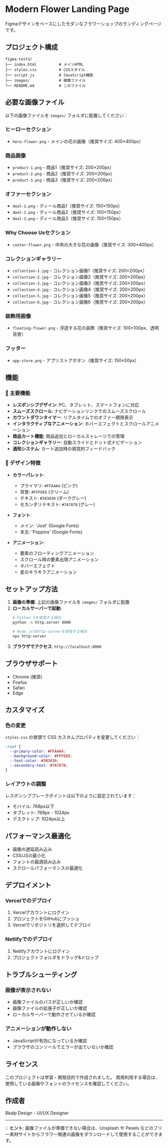 # Modern Flower Landing Page

Figmaデザインをベースにしたモダンなフラワーショップのランディングページです。

## プロジェクト構成

```
figma-test3/
├── index.html          # メインHTML
├── styles.css          # CSSスタイル
├── script.js           # JavaScript機能
├── images/             # 画像ファイル
└── README.md           # このファイル
```

## 必要な画像ファイル

以下の画像ファイルを `images/` フォルダに配置してください：

### ヒーローセクション
- `hero-flower.png` - メインの花の画像（推奨サイズ: 400×400px）

### 商品画像
- `product-1.png` - 商品1（推奨サイズ: 200×200px）
- `product-2.png` - 商品2（推奨サイズ: 200×200px）
- `product-3.png` - 商品3（推奨サイズ: 200×200px）

### オファーセクション
- `deal-1.png` - ディール商品1（推奨サイズ: 150×150px）
- `deal-2.png` - ディール商品2（推奨サイズ: 150×150px）
- `deal-3.png` - ディール商品3（推奨サイズ: 150×150px）

### Why Choose Usセクション
- `center-flower.png` - 中央の大きな花の画像（推奨サイズ: 300×400px）

### コレクションギャラリー
- `collection-1.jpg` - コレクション画像1（推奨サイズ: 200×200px）
- `collection-2.jpg` - コレクション画像2（推奨サイズ: 200×200px）
- `collection-3.jpg` - コレクション画像3（推奨サイズ: 200×200px）
- `collection-4.jpg` - コレクション画像4（推奨サイズ: 200×200px）
- `collection-5.jpg` - コレクション画像5（推奨サイズ: 200×200px）
- `collection-6.jpg` - コレクション画像6（推奨サイズ: 200×200px）

### 装飾用画像
- `floating-flower.png` - 浮遊する花の装飾（推奨サイズ: 100×100px、透明背景）

### フッター
- `app-store.png` - アプリストアボタン（推奨サイズ: 150×50px）

## 機能

### 🌟 主要機能
- **レスポンシブデザイン**: PC、タブレット、スマートフォンに対応
- **スムーズスクロール**: ナビゲーションリンクでのスムーズスクロール
- **カウントダウンタイマー**: リアルタイムでのオファー期限表示
- **インタラクティブなアニメーション**: ホバーエフェクトとスクロールアニメーション
- **商品カート機能**: 商品追加とローカルストレージでの管理
- **コレクションギャラリー**: 自動スライドとドット式ナビゲーション
- **通知システム**: カート追加時の視覚的フィードバック

### 🎨 デザイン特徴
- **カラーパレット**:
  - プライマリ: `#FFA4A4` (ピンク)
  - 背景: `#FFF6ED` (クリーム)
  - テキスト: `#303030` (ダークグレー)
  - セカンダリテキスト: `#7A7878` (グレー)

- **フォント**:
  - メイン: 'Jost' (Google Fonts)
  - 本文: 'Poppins' (Google Fonts)

- **アニメーション**:
  - 要素のフローティングアニメーション
  - スクロール時の要素出現アニメーション
  - ホバーエフェクト
  - 星のキラキラアニメーション

## セットアップ方法

1. **画像の準備**: 上記の画像ファイルを `images/` フォルダに配置
2. **ローカルサーバーで起動**: 
   ```bash
   # Python 3を使用する場合
   python -m http.server 8000
   
   # Node.jsのhttp-serverを使用する場合
   npx http-server
   ```
3. **ブラウザでアクセス**: `http://localhost:8000`

## ブラウザサポート

- Chrome (推奨)
- Firefox
- Safari
- Edge

## カスタマイズ

### 色の変更
`styles.css` の冒頭で CSS カスタムプロパティを変更してください：

```css
:root {
  --primary-color: #FFA4A4;
  --background-color: #FFF6ED;
  --text-color: #303030;
  --secondary-text: #7A7878;
}
```

### レイアウトの調整
レスポンシブブレークポイントは以下のように設定されています：
- モバイル: 768px以下
- タブレット: 768px - 1024px
- デスクトップ: 1024px以上

## パフォーマンス最適化

- 画像の遅延読み込み
- CSS/JSの最小化
- フォントの最適読み込み
- スクロールパフォーマンスの最適化

## デプロイメント

### Vercelでのデプロイ
1. Vercelアカウントにログイン
2. プロジェクトをGitHubにプッシュ
3. Vercelでリポジトリを選択してデプロイ

### Netlifyでのデプロイ
1. Netlifyアカウントにログイン
2. プロジェクトフォルダをドラッグ&ドロップ

## トラブルシューティング

### 画像が表示されない
- 画像ファイルのパスが正しいか確認
- 画像ファイルの拡張子が正しいか確認
- ローカルサーバーで動作させているか確認

### アニメーションが動作しない
- JavaScriptが有効になっているか確認
- ブラウザのコンソールでエラーが出ていないか確認

## ライセンス

このプロジェクトは学習・開発目的で作成されました。
商用利用する場合は、使用している画像やフォントのライセンスを確認してください。

## 作成者

Bkalp Design - UI/UX Designer

---

💡 **ヒント**: 画像ファイルが準備できない場合は、Unsplash や Pexels などのフリー素材サイトからフラワー関連の画像をダウンロードして使用することができます。
